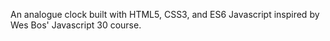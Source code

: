 An analogue clock built with HTML5, CSS3, and ES6 Javascript inspired by Wes Bos' Javascript 30 course.
